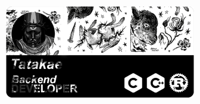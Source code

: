 ![alt text](https://github.com/GlomGlom57/GlomGlom57/blob/main/poster2.png)

<div align="left">
</div>
